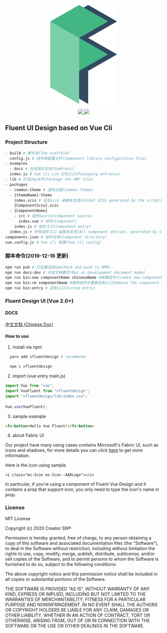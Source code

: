 <p align="center">
    <img src="./examples/assert/logo/VFluent.png"/>
</div>

<p align="center">
    <a href="LICENSE">
      <img src="https://img.shields.io/badge/License-MIT-yellow.svg">
    </a>
    <a href="BUILD">
      <img src="https://travis-ci.com/aleversn/VFluent.svg?branch=master">
    </a>
</p>

## Fluent UI Design based on Vue Cli

### Project Structure

```bash
- build # 脚手架(The scaffold)
  config.js # 组件库配置文件(Component library configuration file)
- examples
  - docs # 在线演示文档(VuePress)
  index.js # Vue Cli Lib 打包入口(Packaging entrance)
- lib # 打包ump文件(Package the UMP file)
- packages
  - common-theme # 通用主题(Common theme)
  - {themeName}-theme
    index.scss # 全局scss 由脚本生成(Global SCSS generated by the script)
    {ComponentScss}.scss
  - {ComponentName}
    - src # 组件Source(Component source)
      index.vue # 组件(Component)
    index.js # 组件入口(Component entry)
  index.js # 所有组件入口 由脚本生成(All component entries, generated by scripts)
components.json # 组件目录(Component directory)
vue.config.js # Vue cli 配置(Vue cli config)
```

### 脚本命令(2019-12-16 更新)

```bash
npm run pub # 打包推送到npm(Pack and push to NPM)
npm run docs:dev # 开发文档模式(Run as development document mode)
npm run bin:new componentName chineseName #新建组件(Create new component)
npm run bin:rm componentName #移除组件并重新定制入口(Remove the component and re-customize the entry)
npm run bin:entry # 定制入口(Custom entry)
```

### Fluent Design UI (Vue 2.0+)

#### DOCS

[中文文档 (Chinese Doc)](https://aleversn.github.io/VFluent)

#### How to use

1. install via npm

```bash
  yarn add vfluentdesign # recommend
```

```bash
  npm i vfluentdesign
```

2. import (vue entry main.js)

```js
import Vue from "vue";
import VueFluent from "vfluentdesign";
import "vfluentdesign/lib/index.css";

Vue.use(VueFluent);
```

3. sample example

```html
<fv-button>Hello Vue Fluent!</fv-button>
```

4. about Fabric UI

Our project have many using cases contains Microsoft's Fabric UI, such as icons and shadows, for more details you can click <a href="https://developer.microsoft.com/en-us/fabric#/styles">here</a> to get more information.

Here is the icon using sample.

```vue
<i class="ms-Icon ms-Icon--AADLogo"></i>
```

In particular, if you're using a component of Fluent Vue Design and it contains a prop that support icon, you only need to type the icon's name in prop.

### License

MIT License

Copyright (c) 2020 Creator SN®

Permission is hereby granted, free of charge, to any person obtaining a copy
of this software and associated documentation files (the "Software"), to deal
in the Software without restriction, including without limitation the rights
to use, copy, modify, merge, publish, distribute, sublicense, and/or sell
copies of the Software, and to permit persons to whom the Software is
furnished to do so, subject to the following conditions:

The above copyright notice and this permission notice shall be included in all
copies or substantial portions of the Software.

THE SOFTWARE IS PROVIDED "AS IS", WITHOUT WARRANTY OF ANY KIND, EXPRESS OR
IMPLIED, INCLUDING BUT NOT LIMITED TO THE WARRANTIES OF MERCHANTABILITY,
FITNESS FOR A PARTICULAR PURPOSE AND NONINFRINGEMENT. IN NO EVENT SHALL THE
AUTHORS OR COPYRIGHT HOLDERS BE LIABLE FOR ANY CLAIM, DAMAGES OR OTHER
LIABILITY, WHETHER IN AN ACTION OF CONTRACT, TORT OR OTHERWISE, ARISING FROM,
OUT OF OR IN CONNECTION WITH THE SOFTWARE OR THE USE OR OTHER DEALINGS IN THE
SOFTWARE.
